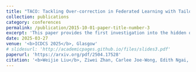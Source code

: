 ```yaml
---
title: "TACO: Tackling Over-correction in Federated Learning with Tailored Adaptive Correction"
collection: publications
category: conferences
permalink: /publication/2015-10-01-paper-title-number-3
excerpt: 'This paper provides the first investigation into the hidden over-correction phenomenon in federated learning.'
date: 2025-03-27
venue: '<b>ICDCS 2025</b>, Glasgow'
# slidesurl: 'http://academicpages.github.io/files/slides3.pdf'
paperurl: 'https://arxiv.org/pdf/2504.17528'
citation: '<b>Weijie Liu</b>, Ziwei Zhan, Carlee Joe-Wong, Edith Ngai, Jingpu Duan, Deke Guo, Xu Chen, and Xiaoxi Zhang, <b>IEEE ICDCS 2025</b>'
---
```

